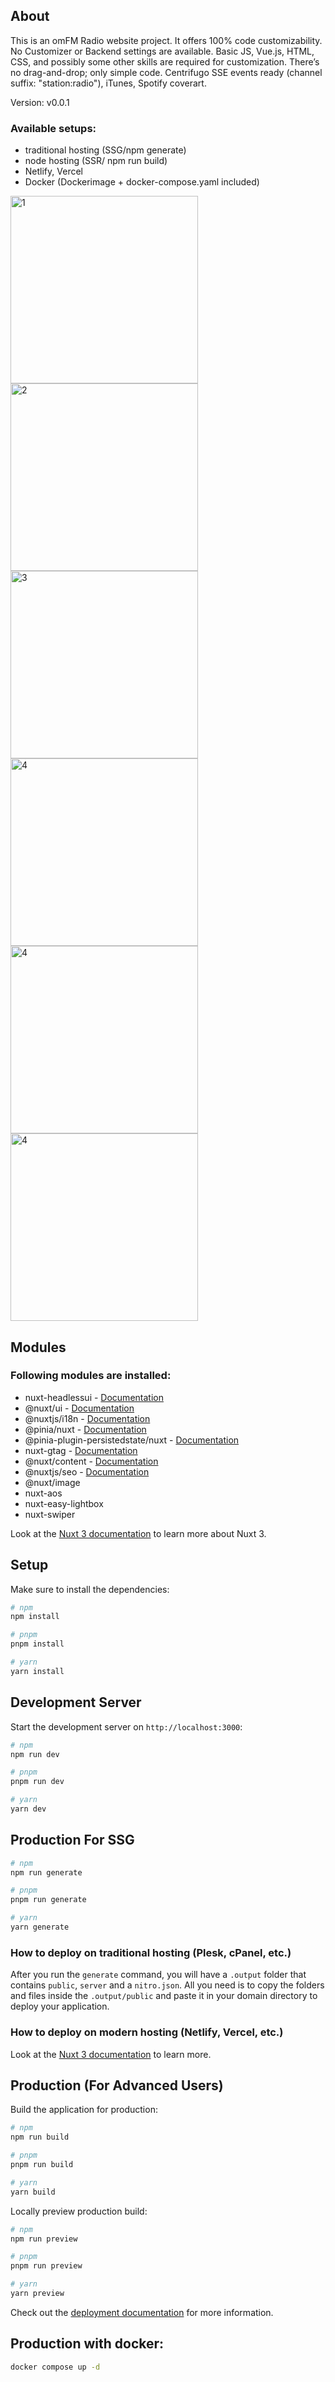 ## About
This is an omFM Radio website project. It offers 100% code customizability. No Customizer or Backend settings are available. Basic JS, Vue.js, HTML, CSS, and possibly some other skills are required for customization. There’s no drag-and-drop; only simple code. Centrifugo SSE events ready (channel suffix: "station:radio"), iTunes, Spotify coverart. 

Version: v0.0.1

### Available setups:
- traditional hosting (SSG/npm generate)
- node hosting (SSR/ npm run build)
- Netlify, Vercel
- Docker (Dockerimage + docker-compose.yaml included)

<img src="https://omfm.ru/assets/img/git/1.png" alt="1" width="300"/>
<img src="https://omfm.ru/assets/img/git/2.png" alt="2" width="300"/>
<img src="https://omfm.ru/assets/img/git/3.png" alt="3" width="300"/>
<img src="https://omfm.ru/assets/img/git/4.png" alt="4" width="300"/>
<img src="https://omfm.ru/assets/img/git/5.png" alt="4" width="300"/>
<img src="https://omfm.ru/assets/img/git/6.png" alt="4" width="300"/>

## Modules

### Following modules are installed:

- nuxt-headlessui - [Documentation](https://github.com/P4sca1/nuxt-headlessui)
- @nuxt/ui - [Documentation](https://ui.nuxt.com/)
- @nuxtjs/i18n - [Documentation](https://v8.i18n.nuxtjs.org/)
- @pinia/nuxt - [Documentation](https://pinia.vuejs.org/ssr/nuxt.html)
- @pinia-plugin-persistedstate/nuxt - [Documentation](https://prazdevs.github.io/pinia-plugin-persistedstate/frameworks/nuxt-3.html)
- nuxt-gtag - [Documentation](hattps://github.com/johannschopplich/nuxt-gtag)
- @nuxt/content - [Documentation](https://content.nuxt.com/)
- @nuxtjs/seo - [Documentation](https://nuxtseo.com/nuxt-seo/getting-started/installation)
- @nuxt/image 
- nuxt-aos 
- nuxt-easy-lightbox
- nuxt-swiper 

Look at the [Nuxt 3 documentation](https://nuxt.com/docs/getting-started/introduction) to learn more about Nuxt 3.

## Setup

Make sure to install the dependencies:

```bash
# npm
npm install

# pnpm
pnpm install

# yarn
yarn install
```

## Development Server

Start the development server on `http://localhost:3000`:

```bash
# npm
npm run dev

# pnpm
pnpm run dev

# yarn
yarn dev
```

## Production For SSG

```bash
# npm
npm run generate

# pnpm
pnpm run generate

# yarn
yarn generate
```

### How to deploy on traditional hosting (Plesk, cPanel, etc.)

After you run the `generate` command, you will have a `.output` folder that contains `public`, `server` and a `nitro.json`. All you need is to copy the folders and files inside the `.output/public` and paste it in your domain directory to deploy your application.

### How to deploy on modern hosting (Netlify, Vercel, etc.)

Look at the [Nuxt 3 documentation](https://nuxt.com/docs/getting-started/deployment#supported-hosting-providers) to learn more.

## Production (For Advanced Users)

Build the application for production:

```bash
# npm
npm run build

# pnpm
pnpm run build

# yarn
yarn build
```

Locally preview production build:

```bash
# npm
npm run preview

# pnpm
pnpm run preview

# yarn
yarn preview
```

Check out the [deployment documentation](https://nuxt.com/docs/getting-started/deployment) for more information.

## Production with docker:

```bash
docker compose up -d
```

